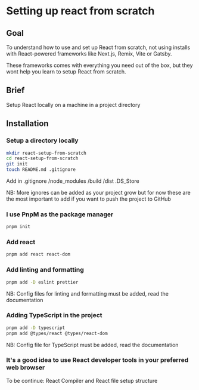 # Setting up  react from scratch

## Goal

To understand how to use and set up React from scratch, not using installs 
with React-powered frameworks like Next.js, Remix, Vite or Gatsby.

These frameworks comes with everything you need out of the box, but they wont
help you learn to setup React from scratch.

## Brief

Setup React locally on a machine in a project directory

## Installation

### Setup a directory locally
```bash
mkdir react-setup-from-scratch
cd react-setup-from-scratch
git init
touch README.md .gitignore
```
Add in .gitignore
/node_modules
/build
/dist
.DS_Store

NB: More ignores can be added as your project grow but for now these are the most important to add if you want to push the project to GitHub 

### I use PnpM as the package manager 
```bash
pnpm init
```
### Add react
```bash
pnpm add react react-dom
```

### Add linting and formatting
```bash
pnpm add -D eslint prettier
```
NB: Config files for linting and formatting must be added, read the documentation 

### Adding TypeScript in the project
```bash
pnpm add -D typescript
pnpm add @types/react @types/react-dom
```
NB: Config file for TypeScript must be added, read the documentation 

### It's a good idea to use React developer tools in your preferred web browser

To be continue: React Compiler and React file setup structure
